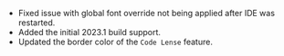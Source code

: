- Fixed issue with global font override not being applied after IDE was restarted.
- Added the initial 2023.1 build support. 
- Updated the border color of the `Code Lense` feature.